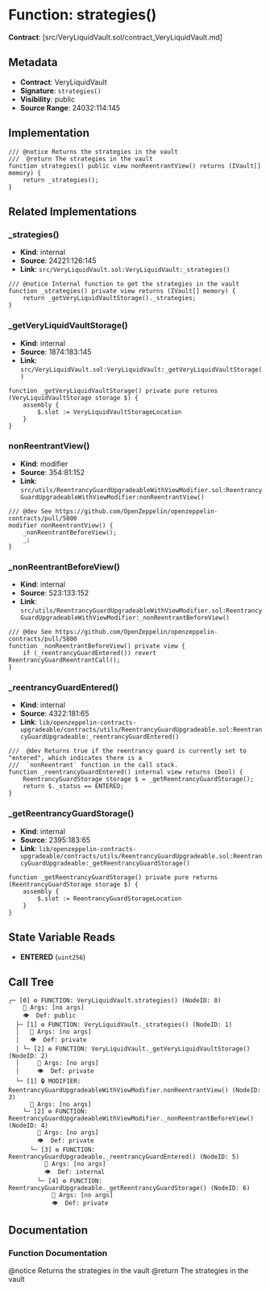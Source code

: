 # Function: strategies()

**Contract**: [src/VeryLiquidVault.sol/contract_VeryLiquidVault.md]

## Metadata

- **Contract**: VeryLiquidVault
- **Signature**: `strategies()`
- **Visibility**: public
- **Source Range**: 24032:114:145

## Implementation

```solidity
/// @notice Returns the strategies in the vault
///  @return The strategies in the vault
function strategies() public view nonReentrantView() returns (IVault[] memory) {
    return _strategies();
}
```

## Related Implementations

### _strategies()

- **Kind**: internal
- **Source**: 24221:126:145
- **Link**: `src/VeryLiquidVault.sol:VeryLiquidVault:_strategies()`

```solidity
/// @notice Internal function to get the strategies in the vault
function _strategies() private view returns (IVault[] memory) {
    return _getVeryLiquidVaultStorage()._strategies;
}
```

### _getVeryLiquidVaultStorage()

- **Kind**: internal
- **Source**: 1874:183:145
- **Link**: `src/VeryLiquidVault.sol:VeryLiquidVault:_getVeryLiquidVaultStorage()`

```solidity
function _getVeryLiquidVaultStorage() private pure returns (VeryLiquidVaultStorage storage $) {
    assembly {
        $.slot := VeryLiquidVaultStorageLocation
    }
}
```

### nonReentrantView()

- **Kind**: modifier
- **Source**: 354:81:152
- **Link**: `src/utils/ReentrancyGuardUpgradeableWithViewModifier.sol:ReentrancyGuardUpgradeableWithViewModifier:nonReentrantView()`

```solidity
/// @dev See https://github.com/OpenZeppelin/openzeppelin-contracts/pull/5800
modifier nonReentrantView() {
    _nonReentrantBeforeView();
    _;
}
```

### _nonReentrantBeforeView()

- **Kind**: internal
- **Source**: 523:133:152
- **Link**: `src/utils/ReentrancyGuardUpgradeableWithViewModifier.sol:ReentrancyGuardUpgradeableWithViewModifier:_nonReentrantBeforeView()`

```solidity
/// @dev See https://github.com/OpenZeppelin/openzeppelin-contracts/pull/5800
function _nonReentrantBeforeView() private view {
    if (_reentrancyGuardEntered()) revert ReentrancyGuardReentrantCall();
}
```

### _reentrancyGuardEntered()

- **Kind**: internal
- **Source**: 4322:181:65
- **Link**: `lib/openzeppelin-contracts-upgradeable/contracts/utils/ReentrancyGuardUpgradeable.sol:ReentrancyGuardUpgradeable:_reentrancyGuardEntered()`

```solidity
///  @dev Returns true if the reentrancy guard is currently set to "entered", which indicates there is a
///  `nonReentrant` function in the call stack.
function _reentrancyGuardEntered() internal view returns (bool) {
    ReentrancyGuardStorage storage $ = _getReentrancyGuardStorage();
    return $._status == ENTERED;
}
```

### _getReentrancyGuardStorage()

- **Kind**: internal
- **Source**: 2395:183:65
- **Link**: `lib/openzeppelin-contracts-upgradeable/contracts/utils/ReentrancyGuardUpgradeable.sol:ReentrancyGuardUpgradeable:_getReentrancyGuardStorage()`

```solidity
function _getReentrancyGuardStorage() private pure returns (ReentrancyGuardStorage storage $) {
    assembly {
        $.slot := ReentrancyGuardStorageLocation
    }
}
```

## State Variable Reads

- **ENTERED** (`uint256`)

## Call Tree

```
┌─ [0] ⚙️ FUNCTION: VeryLiquidVault.strategies() (NodeID: 0)
    💬 Args: [no args]
    👁️  Def: public
  ├─ [1] ⚙️ FUNCTION: VeryLiquidVault._strategies() (NodeID: 1)
  │   💬 Args: [no args]
  │   👁️  Def: private
  │ └─ [2] ⚙️ FUNCTION: VeryLiquidVault._getVeryLiquidVaultStorage() (NodeID: 2)
  │     💬 Args: [no args]
  │     👁️  Def: private
  └─ [1] 🔒 MODIFIER: ReentrancyGuardUpgradeableWithViewModifier.nonReentrantView() (NodeID: 3)
      💬 Args: [no args]
    └─ [2] ⚙️ FUNCTION: ReentrancyGuardUpgradeableWithViewModifier._nonReentrantBeforeView() (NodeID: 4)
        💬 Args: [no args]
        👁️  Def: private
      └─ [3] ⚙️ FUNCTION: ReentrancyGuardUpgradeable._reentrancyGuardEntered() (NodeID: 5)
          💬 Args: [no args]
          👁️  Def: internal
        └─ [4] ⚙️ FUNCTION: ReentrancyGuardUpgradeable._getReentrancyGuardStorage() (NodeID: 6)
            💬 Args: [no args]
            👁️  Def: private
```

## Documentation

### Function Documentation

@notice Returns the strategies in the vault
 @return The strategies in the vault
